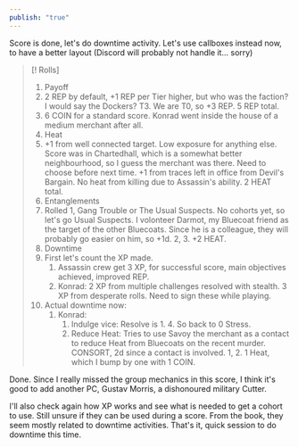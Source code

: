 ```yaml
---
publish: "true"
---
```

Score is done, let's do downtime activity. Let's use callboxes instead now, to have a better layout (Discord will probably not handle it... sorry)
> [! Rolls]
> 1. Payoff
> 	1. 2 REP by default, +1 REP per Tier higher, but who was the faction? I would say the Dockers? T3. We are T0, so +3 REP. 5 REP total.
> 	2. 6 COIN for a standard score. Konrad went inside the house of a medium merchant after all.
> 2. Heat
> 	1. +1 from well connected target. Low exposure for anything else. Score was in Chartedhall, which is a somewhat better neighbourhood, so I guess the merchant was there. Need to choose before next time. +1 from traces left in office from Devil's Bargain. No heat from killing due to Assassin's ability. 2 HEAT total.
> 3. Entanglements
> 	1. Rolled 1, Gang Trouble or The Usual Suspects. No cohorts yet, so let's go Usual Suspects. I volonteer Darmot, my Bluecoat friend as the target of the other Bluecoats. Since he is a colleague, they will probably go easier on him, so +1d.  2, 3. +2 HEAT.
> 4. Downtime
> 	1. First let's count the XP made. 
> 		1. Assassin crew get 3 XP, for successful score, main objectives achieved, improved REP.
> 		2. Konrad: 2 XP from multiple challenges resolved with stealth. 3 XP from desperate rolls. Need to sign these while playing.
> 	2. Actual downtime now:
> 		1. Konrad: 
> 			1. Indulge vice: Resolve is 1. 4. So back to 0 Stress.
> 			2. Reduce Heat: Tries to use Savoy the merchant as a contact to reduce Heat from Bluecoats on the recent murder. CONSORT, 2d since a contact is involved. 1, 2. 1 Heat, which I bump by one with 1 COIN.

Done.
Since I really missed the group mechanics in this score, I think it's good to add another PC, Gustav Morris, a dishonoured military Cutter.

I'll also check again how XP works and see what is needed to get a cohort to use. Still unsure if they can be used during a score. From the book, they seem mostly related to downtime activities.
That's it, quick session to do downtime this time.